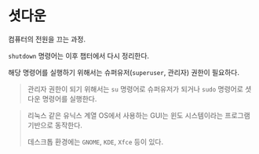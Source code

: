 # 셧다운

컴퓨터의 전원을 끄는 과정.

`shutdown` 명령어는 이후 챕터에서 다시 정리한다. 

해당 명령어를 실행하기 위해서는 슈퍼유저(`superuser`, 관리자) 권한이 필요하다.

> 관리자 권한이 되기 위해서는 `su` 명령어로 슈퍼유저가 되거나 `sudo` 명령어로 셧다운 명령어를 실행한다.

> 리눅스 같은 유닉스 계열 OS에서 사용하는 GUI는 윈도 시스템이라는 프로그램 기반으로 동작한다.
>
> 데스크톱 환경에는 `GNOME`, `KDE`, `Xfce` 등이 있다.